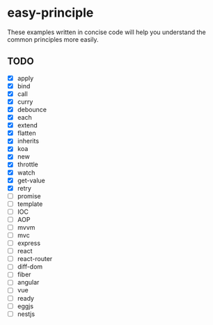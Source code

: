 # easy-principle

These examples written in concise code will help you understand the common principles more easily.

## TODO

- [x] apply
- [x] bind
- [x] call
- [x] curry
- [x] debounce
- [x] each
- [x] extend
- [x] flatten
- [x] inherits
- [x] koa
- [x] new
- [x] throttle
- [x] watch
- [x] get-value
- [x] retry  
- [ ] promise       
- [ ] template
- [ ] IOC
- [ ] AOP
- [ ] mvvm
- [ ] mvc
- [ ] express
- [ ] react
- [ ] react-router
- [ ] diff-dom
- [ ] fiber
- [ ] angular
- [ ] vue
- [ ] ready
- [ ] eggjs
- [ ] nestjs
